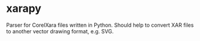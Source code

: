 # xarapy
Parser for CorelXara files written in Python. 
Should help to convert XAR files to another vector drawing format, e.g. SVG.
